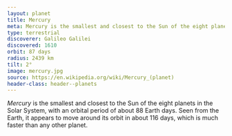 ```yaml
---
layout: planet
title: Mercury
meta: Mercury is the smallest and closest to the Sun of the eight planets in the Solar System.
type: terrestrial
discoverer: Galileo Galilei
discovered: 1610
orbit: 87 days
radius: 2439 km
tilt: 2°
image: mercury.jpg
source: https://en.wikipedia.org/wiki/Mercury_(planet)
header-class: header--planets
---
```


*Mercury* is the smallest and closest to the Sun of the eight planets in the Solar System, with an orbital period of about 88 Earth days. Seen from the Earth, it appears to move around its orbit in about 116 days, which is much faster than any other planet.
